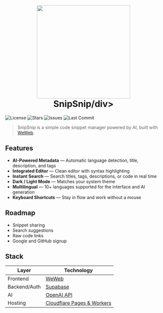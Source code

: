 # <div align="center"><img  src="https://snipsnip.tools/cgi/image/snipsnip_social_1XVNO2VNNRqpKqEiLZ4WP.webp?format=raw" width="300"/> </br>SnipSnip/div>


![License](https://img.shields.io/github/license/mrtnblv/snipsnip?color=blue)
![Stars](https://img.shields.io/github/stars/mrtnblv/snipsnip?style=social)
![Issues](https://img.shields.io/github/issues/mrtnblv/snipsnip)
![Last Commit](https://img.shields.io/github/last-commit/mrtnblv/snipsnip)

> SnipSnip is a simple code snippet manager powered by AI, built with [WeWeb](https://weweb.io/).

## Features

- **AI-Powered Metadata** — Automatic language detection, title, description, and tags
- **Integrated Editor** — Clean editor with syntax highlighting
- **Instant Search** — Search titles, tags, descriptions, or code in real time
- **Dark / Light Mode** — Matches your system theme
- **Multilingual** — 10+ languages supported for the interface and AI generation
- **Keyboard Shortcuts** — Stay in flow and work without a mouse

## Roadmap

- Snippet sharing
- Search suggestions
- Raw code links
- Google and GitHub signup

## Stack

| Layer       | Technology |
|-------------|------------|
| Frontend    | [WeWeb](https://weweb.io/) |
| Backend/Auth| [Supabase](https://supabase.com/) |
| AI          | [OpenAI API](https://platform.openai.com/) |
| Hosting     | [Cloudflare Pages & Workers](https://pages.cloudflare.com/) |
